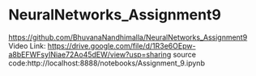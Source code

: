 # NeuralNetworks_Assignment9
https://github.com/BhuvanaNandhimalla/NeuralNetworks_Assignment9
Video Link: https://drive.google.com/file/d/1R3e6OEpw-a8bEFWFsyINiae72Ao45dEW/view?usp=sharing
source code:http://localhost:8888/notebooks/Assignment_9.ipynb

